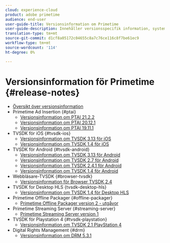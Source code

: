 ```yaml
---
cloud: experience-cloud
product: adobe primetime
audience: end-user
user-guide-title: Versionsinformation om Primetime
user-guide-description: Innehåller versionsspecifik information, systemkrav, begränsningar, åtgärdade problem och kända fel.
translation-type: tm+mt
source-git-commit: d1cf8a05172c04655c8a7c76ce116c8f7be61ec9
workflow-type: tm+mt
source-wordcount: '114'
ht-degree: 0%

---
```



# Versionsinformation för Primetime {#release-notes}

+ [Översikt över versionsinformation](home.md)
+ Primetime Ad Insertion {#ptai}
   + [Versionsinformation om PTAI 21.2.2](ptai-21x-release-notes.md)
   + [Versionsinformation om PTAI 20.12.1](ptai-20x-release-notes.md)
   + [Versionsinformation om PTAI 19.11.1](ptai-19x-release-notes.md)
+ TVSDK för iOS {#tvsdk-ios}
   + [Versionsinformation om TVSDK 3.13 för iOS](tvsdk-3x-ios.md)
   + [Versionsinformation om TVSDK 1.4 för iOS](tvsdk-1-4-ios.md)
+ TVSDK för Android {#tvsdk-android}
   + [Versionsinformation om TVSDK 3.13 för Android](tvsdk-3x-android.md)
   + [Versionsinformation om TVSDK 2.7 för Android](tvsdk-27-android.md)
   + [Versionsinformation om TVSDK 2.4.1 för Android](tvsdk-24-android.md)
   + [Versionsinformation om TVSDK 1.4 för Android](tvsdk-1-4-android.md)
+ Webbläsare-TVSDK {#browser-tvsdk}
   + [Versionsinformation för Browser TVSDK 2.4](tvsdk-24-browser.md)
+ TVSDK for Desktop HLS {tvsdk-desktop-hls}
   + [Versionsinformation om TVSDK 1.4 för Desktop HLS](tvsdk-1-4-desktop-hls.md)
+ Primetime Offline Packager {#offline-packager}
   + [Primetime Offline Packager version 2 - utgåvor](offline-packager-2x-release-note.md)
+ Primetime Streaming Server {#streaming-server}
   + [Primetime Streaming Server version 1](primetime-streaming-server-1x.md)
+ TVSDK för Playstation 4 {#tvsdk-playstation}
   + [Versionsinformation om TVSDK 2.1 PlayStation 4](tvsdk-21-ps4.md)
+ Digital Rights Management {#drm}
   + [Versionsinformation om DRM 5.3.1](drm-531-release-notes.md)
